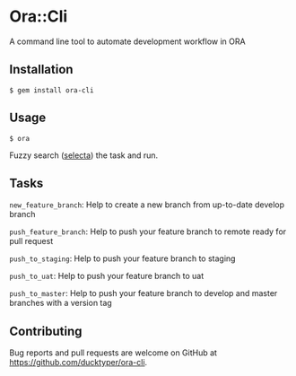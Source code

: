 # Ora::Cli

A command line tool to automate development workflow in ORA

## Installation

    $ gem install ora-cli

## Usage

    $ ora
    
Fuzzy search ([selecta](https://github.com/garybernhardt/selecta)) the task and run.

## Tasks

  `new_feature_branch`: Help to create a new branch from up-to-date develop branch
  
  `push_feature_branch`: Help to push your feature branch to remote ready for pull request
  
  `push_to_staging`: Help to push your feature branch to staging
  
  `push_to_uat`: Help to push your feature branch to uat
  
  `push_to_master`: Help to push your feature branch to develop and master branches with a version tag

## Contributing

Bug reports and pull requests are welcome on GitHub at https://github.com/ducktyper/ora-cli.
